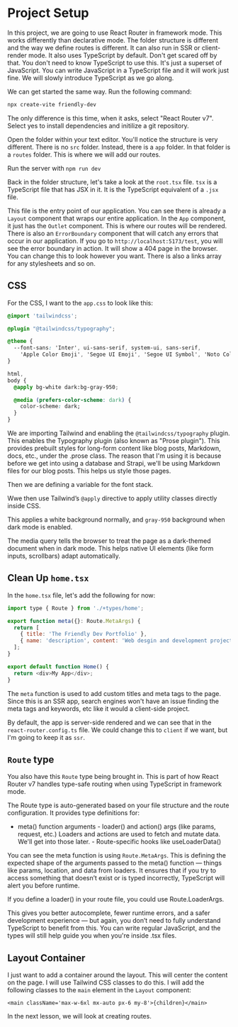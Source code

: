 # Project Setup

In this project, we are going to use React Router in framework mode. This works differently than declarative mode. The folder structure is different and the way we define routes is different. It can also run in SSR or client-render mode. It also uses TypeScript by default. Don't get scared off by that. You don't need to know TypeScript to use this. It's just a superset of JavaScript. You can write JavaScript in a TypeScript file and it will work just fine. We will slowly introduce TypeScript as we go along.

We can get started the same way. Run the following command:

```bash
npx create-vite friendly-dev
```

The only difference is this time, when it asks, select "React Router v7". Select yes to install dependencies and initilize a git repository.

Open the folder within your text editor. You'll notice the structure is very different. There is no `src` folder. Instead, there is a `app` folder. In that folder is a `routes` folder. This is where we will add our routes.

Run the server with `npm run dev`

Back in the folder structure, let's take a look at the `root.tsx` file. `tsx` is a TypeScript file that has JSX in it. It is the TypeScript equivalent of a `.jsx` file.

This file is the entry point of our application. You can see there is already a `Layout` component that wraps our entire application. In the `App` component, it just has the `Outlet` component. This is where our routes will be rendered. There is also an `ErrorBoundary` component that will catch any errors that occur in our application. If you go to `http://localhost:5173/test`, you will see the error boundary in action. It will show a 404 page in the browser. You can change this to look however you want. There is also a links array for any stylesheets and so on.

## CSS

For the CSS, I want to the `app.css` to look like this:

```css
@import 'tailwindcss';

@plugin "@tailwindcss/typography";

@theme {
  --font-sans: 'Inter', ui-sans-serif, system-ui, sans-serif,
    'Apple Color Emoji', 'Segoe UI Emoji', 'Segoe UI Symbol', 'Noto Color Emoji';
}

html,
body {
  @apply bg-white dark:bg-gray-950;

  @media (prefers-color-scheme: dark) {
    color-scheme: dark;
  }
}

```

We are importing Tailwind and enabling the `@tailwindcss/typography` plugin. This enables the Typography plugin (also known as "Prose plugin"). This provides prebuilt styles for long-form content like blog posts, Markdown, docs, etc., under the .prose class. The reason that I'm using it is because before we get into using a database and Strapi, we'll be using Markdown files for our blog posts. This helps us style those pages.

Then we are defining a variable for the font stack.

Wwe then use Tailwind’s `@apply` directive to apply utility classes directly inside CSS.

This applies a white background normally, and `gray-950` background when dark mode is enabled.

The media query tells the browser to treat the page as a dark-themed document when in dark mode. This helps native UI elements (like form inputs, scrollbars) adapt automatically.

## Clean Up `home.tsx`

In the `home.tsx` file, let's add the following for now:

```js
import type { Route } from './+types/home';

export function meta({}: Route.MetaArgs) {
  return [
    { title: 'The Friendly Dev Portfolio' },
    { name: 'description', content: 'Web desgin and development projects ' },
  ];
}

export default function Home() {
  return <div>My App</div>;
}
```

The `meta` function is used to add custom titles and meta tags to the page. Since this is an SSR app, search engines won't have an issue finding the meta tags and keywords, etc like it would a client-side project.

By default, the app is server-side rendered and we can see that in the `react-router.config.ts` file. We could change this to `client` if we want, but I'm going to keep it as `ssr`.

## `Route` type

You also have this `Route` type being brought in. This is part of how React Router v7 handles type-safe routing when using TypeScript in framework mode.

The Route type is auto-generated based on your file structure and the route configuration. It provides type definitions for:

   - meta() function arguments
    - loader() and action() args (like params, request, etc.) Loaders and actions are used to fetch and mutate data. We'll get into those later.
    - Route-specific hooks like useLoaderData()

You can see the meta function is using `Route.MetaArgs`. This is defining the expected shape of the arguments passed to the meta() function — things like params, location, and data from loaders. It ensures that if you try to access something that doesn’t exist or is typed incorrectly, TypeScript will alert you before runtime.

If you define a loader() in your route file, you could use Route.LoaderArgs.

This gives you better autocomplete, fewer runtime errors, and a safer development experience — but again, you don’t need to fully understand TypeScript to benefit from this. You can write regular JavaScript, and the types will still help guide you when you're inside .tsx files.


## Layout Container

I just want to add a container around the layout. This will center the content on the page. I will use Tailwind CSS classes to do this. I will add the following classes to the `main` element in the `Layout` component:

```tsx
<main className='max-w-6xl mx-auto px-6 my-8'>{children}</main>
```

In the next lesson, we will look at creating routes.
